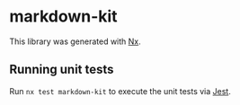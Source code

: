 # markdown-kit

This library was generated with [Nx](https://nx.dev).

## Running unit tests

Run `nx test markdown-kit` to execute the unit tests via [Jest](https://jestjs.io).

